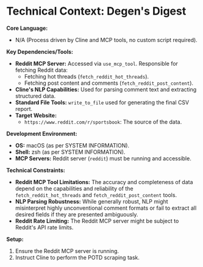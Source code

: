 # Technical Context: Degen's Digest

**Core Language:**
-   N/A (Process driven by Cline and MCP tools, no custom script required).

**Key Dependencies/Tools:**
-   **Reddit MCP Server:** Accessed via `use_mcp_tool`. Responsible for fetching Reddit data:
    -   Fetching hot threads (`fetch_reddit_hot_threads`).
    -   Fetching post content and comments (`fetch_reddit_post_content`).
-   **Cline's NLP Capabilities:** Used for parsing comment text and extracting structured data.
-   **Standard File Tools:** `write_to_file` used for generating the final CSV report.
-   **Target Website:**
    -   `https://www.reddit.com/r/sportsbook`: The source of the data.

**Development Environment:**
-   **OS:** macOS (as per SYSTEM INFORMATION).
-   **Shell:** zsh (as per SYSTEM INFORMATION).
-   **MCP Servers:** Reddit server (`reddit`) must be running and accessible.

**Technical Constraints:**
-   **Reddit MCP Tool Limitations:** The accuracy and completeness of data depend on the capabilities and reliability of the `fetch_reddit_hot_threads` and `fetch_reddit_post_content` tools.
-   **NLP Parsing Robustness:** While generally robust, NLP might misinterpret highly unconventional comment formats or fail to extract all desired fields if they are presented ambiguously.
-   **Reddit Rate Limiting:** The Reddit MCP server might be subject to Reddit's API rate limits.

**Setup:**
1.  Ensure the Reddit MCP server is running.
2.  Instruct Cline to perform the POTD scraping task.
